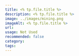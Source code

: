 ```yaml
---
title: <% tp.file.title %>
description: <% tp.file.title %>
image: ../images/mining.png
imageAlt: <% tp.file.title %>
url: 
usage: Not Used
recommended: false
category: 
tags:
---
```

